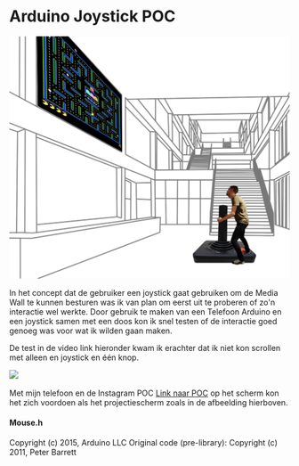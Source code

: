 # Arduino Joystick POC

![Arcade](Arcade.jpg)

In het concept dat de gebruiker een joystick gaat gebruiken om de Media Wall te kunnen besturen was ik van plan om eerst uit te proberen of zo'n interactie wel werkte. Door gebruik te maken van een Telefoon Arduino en een joystick samen met een doos kon ik snel testen of de interactie goed genoeg was voor wat ik wilden gaan maken.

De test in de video link hieronder kwam ik erachter dat ik niet kon scrollen met alleen en joystick en één knop.

[![](http://img.youtube.com/vi/lJuzfC-8p8o/0.jpg)](http://www.youtube.com/watch?v=lJuzfC-8p8o "📺 𝐌𝐞𝐝𝐢𝐚 𝐖𝐚𝐥𝐥 𝐑𝟏𝟎 - Concept Joystick Prototype")

Met mijn telefoon en de Instagram POC [Link naar POC](https://git.fhict.nl/I408770/mediawallr10/-/tree/POC's/POC's/Evert/Instagram) op het scherm kon het zich voordoen als het projectiescherm zoals in de afbeelding hierboven. 

#### Mouse.h
Copyright (c) 2015, Arduino LLC
Original code (pre-library): Copyright (c) 2011, Peter Barrett
